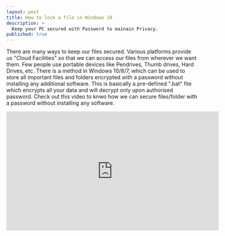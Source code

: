 ```yaml
---
layout: post
title: How to lock a file in Windows 10
description: >
  Keep your PC secured with Password to mainain Privacy.
published: true
---
```

There are many ways to keep our files secured. Various platforms provide us "Cloud Facilities" so that we can access our files from wherever we want them. Few people use portable devices like Pendrives, Thumb drives, Hard Drives, etc. There is a method in Windows 10/8/7, which can be used to store all important files and folders encrypted with a password without installing any additional software. This is basically a pre-defined ".bat" file which encrypts all your data and will decrypt only upon authorised password. Check out this video to knwo how we can secure files/folder with a password without installing any software.

<iframe width="560" height="315" src="https://www.youtube.com/embed/o2PDCSjMbKw" frameborder="0" allow="autoplay; encrypted-media" allowfullscreen></iframe>
